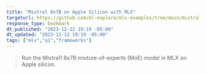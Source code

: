 ```yaml
---
title: "Mixtral 8x7B on Apple Silicon with MLX"
targeturl: https://github.com/ml-explore/mlx-examples/tree/main/mixtral
response_type: bookmark
dt_published: "2023-12-12 19:19 -05:00"
dt_updated: "2023-12-12 19:19 -05:00"
tags: ["mlx","ai","frameworks"]
---
```


> Run the Mixtral1 8x7B mixture-of-experts (MoE) model in MLX on Apple silicon.